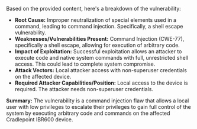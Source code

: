 Based on the provided content, here's a breakdown of the vulnerability:

*   **Root Cause:** Improper neutralization of special elements used in a command, leading to command injection. Specifically, a shell escape vulnerability.
*   **Weaknesses/Vulnerabilities Present:** Command Injection (CWE-77), specifically a shell escape, allowing for execution of arbitrary code.
*   **Impact of Exploitation:** Successful exploitation allows an attacker to execute code and native system commands with full, unrestricted shell access. This could lead to complete system compromise.
*  **Attack Vectors:** Local attacker access with non-superuser credentials on the affected device.
*   **Required Attacker Capabilities/Position:** Local access to the device is required. The attacker needs non-superuser credentials.

**Summary:** The vulnerability is a command injection flaw that allows a local user with low privileges to escalate their privileges to gain full control of the system by executing arbitrary code and commands on the affected Cradlepoint IBR600 device.